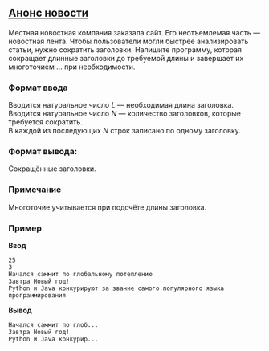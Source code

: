 ## [Анонс новости](../../../solutions/3.1/31_c.py)

Местная новостная компания заказала сайт. Его неотъемлемая часть — новостная лента.
Чтобы пользователи могли быстрее анализировать статьи, нужно сократить заголовки. Напишите программу, которая сокращает длинные заголовки до требуемой длины и завершает их многоточием ... при необходимости.

### Формат ввода

Вводится натуральное число $L$ — необходимая длина заголовка.
Вводится натуральное число $N$ — количество заголовков, которые требуется сократить.\
В каждой из последующих $N$ строк записано по одному заголовку.

### Формат вывода:

Сокращённые заголовки.

### Примечание

Многоточие учитывается при подсчёте длины заголовка.

### Пример

__Ввод__
```plaintext
25
3
Начался саммит по глобальному потеплению
Завтра Новый год!
Python и Java конкурируют за звание самого популярного языка программирования
```

__Вывод__
```plaintext
Начался саммит по глоб...
Завтра Новый год!
Python и Java конкурир...
```
